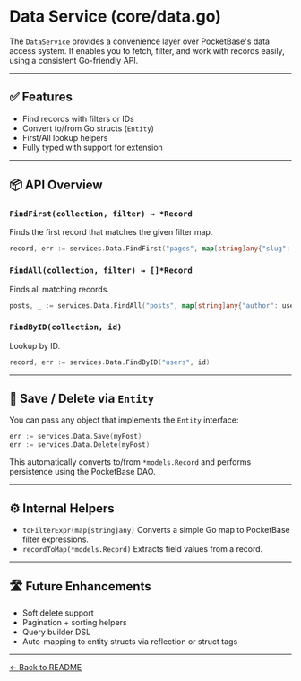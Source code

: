 # Data Service (core/data.go)

The `DataService` provides a convenience layer over PocketBase's data access system. It enables you to fetch, filter, and work with records easily, using a consistent Go-friendly API.

---

## ✅ Features

- Find records with filters or IDs
- Convert to/from Go structs (`Entity`)
- First/All lookup helpers
- Fully typed with support for extension

---

## 📦 API Overview

### `FindFirst(collection, filter) → *Record`
Finds the first record that matches the given filter map.

```go
record, err := services.Data.FindFirst("pages", map[string]any{"slug": "about"})
```

### `FindAll(collection, filter) → []*Record`
Finds all matching records.

```go
posts, _ := services.Data.FindAll("posts", map[string]any{"author": userId})
```

### `FindByID(collection, id)`
Lookup by ID.

```go
record, err := services.Data.FindByID("users", id)
```

---

## 🔄 Save / Delete via `Entity`

You can pass any object that implements the `Entity` interface:

```go
err := services.Data.Save(myPost)
err := services.Data.Delete(myPost)
```

This automatically converts to/from `*models.Record` and performs persistence using the PocketBase DAO.

---

## ⚙️ Internal Helpers

- `toFilterExpr(map[string]any)`
  Converts a simple Go map to PocketBase filter expressions.
- `recordToMap(*models.Record)`
  Extracts field values from a record.

---

## 🛣 Future Enhancements

- Soft delete support
- Pagination + sorting helpers
- Query builder DSL
- Auto-mapping to entity structs via reflection or struct tags

---

[← Back to README](../README.md)